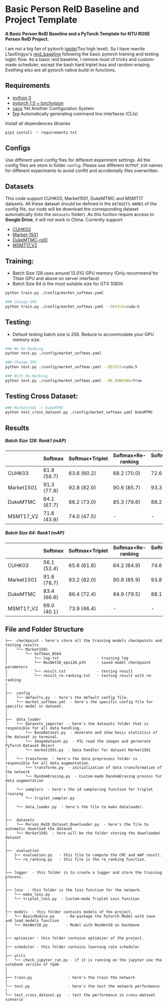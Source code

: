 # Basic Person ReID Baseline and Project Template

**A Basic Person ReID Baseline and a PyTorch Template for NTU ROSE Person ReID Project.**

I am not a big fan of pytorch [ignite](https://github.com/pytorch/ignite)(Too high level). So I have rewrite L1aoXingyu's [reid_baseline](https://github.com/L1aoXingyu/reid_baseline) following the basic pytorch training and testing logtic flow. As a basic reid baseline, I remove most of tricks and custom-made scheduler, except the bash hard triplet loss and random erasing. Evething elso are all pytorch native build-in functions. 

## Requirements
- [python 3](https://www.python.org/downloads/)
- [pytorch 1.0 + torchvision](https://pytorch.org/)
- [yacs](https://github.com/rbgirshick/yacs) Yet Another Configuration System
- [fire](https://github.com/google/python-fire) Automatically generating command line interfaces (CLIs)

Install all dependences libraries
``` bash
pip3 install -r requirements.txt
```

## Configs

Use different yaml config files for different experiment settings. All the config files are store in folder `config`. Please use different `OUTPUT_DIR` names for different experiments to avoid conflit and accidentally files overwritten.


## Datasets
This code support CUHK03, Market1501, DukeMTMC and MSMT17 datasets. All these dataset should be defined in the `DATASETS.NAMES` of the config file, our code will be download the corresponding dataset automatically (into the `datasets` folder). As this fuction require access to __Google Drive__, it will not work in China. 
Currently support:
* [CUHK03](http://www.ee.cuhk.edu.hk/~xgwang/CUHK_identification.html)
* [Market-1501](http://www.liangzheng.org/Project/project_reid.html)
* [DukeMTMC-reID](https://github.com/layumi/DukeMTMC-reID_evaluation)
* [MSMT17_V2](https://www.pkuvmc.com/publications/msmt17.html)


## Training:
* Batch Size 128 uses around 12.01G GPU memory (Only recommend for Titian GPU and above on server interface)
* Batch Size 64 is the most suitable size for GTX 1080ti

``` bash
python train.py ./config/market_softmax.yaml

### Change GPU
python train.py ./config/market_softmax.yaml --DEVICE=cuda:5
```

## Testing:
* Default testing batch size is 256. Reduce to accommodate your GPU memory size.

``` bash
### No Re-Ranking
python test.py ./config/market_softmax.yaml

### Change GPU
python test.py ./config/market_softmax.yaml --DEVICE=cuda:5

### With Re-Ranking
python test.py ./config/market_softmax.yaml --RE_RANKING=True
```

## Testing Cross Dataset:
``` bash
### Market1501 -> DukeMTMC
python test_cross_dataset.py ./config/market_softmax.yaml DukeMTMC
```

## Results

##### __Batch Size 128__: Rank1  (mAP)

|            |   Softmax   | Softmax+Triplet |Softmax+Re-ranking|Softmax+Triplet+Re-ranking |
|     ---    |     --      | --              |--                |--                         |
| CUHK03     | 61.8 (58.7) | 63.6 (60.2)     |68.2 (70.0)       |72.6 (73.9)                |
| Market1501 | 91.3 (77.8) | 92.8 (82.0)     |90.6 (85.7)       |93.3 (90.1)                |
| DukeMTMC   | 84.1 (67.7) | 86.2 (73.0)     |85.3 (79.6)       |88.2 (83.5)                |
| MSMT17_V2  | 71.6 (43.9) | 74.0 (47.5)     |-                 |-                          |

##### __Batch Size 64__: Rank1  (mAP)

|            |   Softmax   | Softmax+Triplet |Softmax+Re-ranking|Softmax+Triplet+Re-ranking |
|     ---    |     --      | --              |--                |--                         |
| CUHK03     | 56.1 (52.4) | 65.6 (61.8)     |64.2 (64.9)       |74.6 (75.5)                |
| Market1501 | 91.6 (78.7) | 93.2 (82.0)     |90.8 (85.9)       |93.8 (90.2)                |
| DukeMTMC   | 83.4 (66.6) | 86.4 (72.4)     |84.9 (79.5)       |88.1 (83.0)                |
| MSMT17_V2   | 69.0 (40.1) | 73.9 (46.4)     |-                 |-                          |




## File and Folder Structure
```
├──  checkpoint - here's store all the training models checkpoints and testing results
│    └── Market1501
│        └── Softmax_BS64
│            └── log.txt                 - training log
│            └── ResNet50_epo120.pth     - saved model checkpoint parameters
│            └── result.txt              - testing result
│            └── result_re-ranking.txt   - testing result with re-ranking
│ 
│
├──  config
│    └── defaults.py  - here's the default config file.
│    └── market_softmax.yml  - here's the specific config file for specific model or dataset.
│ 
│
├──  data_loader  
│    └── datasets_importer  - here's the datasets folder that is responsible for all data handling.
│        └── BaseDataset.py  - Generate and show basic statistics of the dataset in terminal.
│        └── ImageDataset.py  - PIL read the images and gernerate PyTorch Dataset Object
│        └── market1501.py  - Data handler for dataset Market1501
│
│    └── transforms  - here's the data preprocess folder is responsible for all data augmentation.
│        └── transforms.py  - initialization of data transformation of the network
│        └── RandomErasing.py  - Custom-made RandomErasing process for data augmentation
│ 
│    └── samplers  - here's the id samplering function for triplet training
│        └── triplet_sampler.py
│ 
│    └── data_loader.py  - here's the file to make dataloader.
│
│
├──  datasets  
│    └── Person_ReID_Dataset_Downloader.py  - here's the file to automatic download the dataset
│    └── Market1501  - here will be the folder storing the downloaded dataset
│
│
├──  evaluation
│   ├── evaluation.py   - this file to compute the CMC and mAP result.
│   └── re_ranking.py   - this file is the re_ranking function.
│
│
├── logger  - this folder is to create a logger and store the training process.
│
│
├── loss  - this folder is the loss function for the network.
│   └── make_loss.py
│   └── triplet_loss.py  - Custom-made Triplet Loss function
│  
│
├── models  - this folder contains models of the project.
│   └── BasicModule.py     - Re-package the Pytorch Model with save and load models function
│   └── ResNet50.py        - Model with ResNet50 as backbone
│
│
├── optimizer - this folder contains optimizer of the project.
│
├── scheduler - this folder contains learning rate scheduler
|
├── utils       
│   └── check_jupyter_run.py - if it is running on the jupyter use the notebook version of tqdm
│   
│ 
├── train.py                - here's the train the network
│    
└── test.py                 - here's the test the network performance   
│
└── test_cross_dataset.py	- test the performance in cross-dataset scenario
```